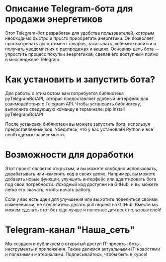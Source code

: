 # Описание Telegram-бота для продажи энергетиков

Этот Telegram-бот разработан для удобства пользователей, которым необходимо быстро и просто приобретать энергетики. 
Он позволяет просматривать ассортимент товаров, заказывать любимые напитки и получать уведомления о распродажах и акциях. 
Основная цель бота — упростить процесс покупки энергетиков, сделав его доступным прямо в мессенджере Telegram.

# Как установить и запустить бота?

Для работы с этим ботом вам потребуется библиотека pyTelegramBotAPI, 
которая предоставляет удобный интерфейс для взаимодействия с Telegram API. Чтобы установить библиотеку, выполните следующую команду в терминале:
pip install pyTelegramBotAPI

После установки библиотеки вы можете запустить бота, используя предоставленный код. Убедитесь, что у вас установлен Python и все необходимые зависимости.

# Возможности для доработки

Этот проект является открытым, и вы можете свободно использовать, 
дорабатывать или изменять код в своих целях. Например, вы можете добавить новые функции, 
улучшить интерфейс или адаптировать бота под свои потребности. Исходный код доступен на GitHub, 
и вы можете легко его скачать, чтобы начать работу.

Если у вас есть идеи для улучшения или вы хотите поделиться своими изменениями, 
не стесняйтесь делать pull request на GitHub. Вместе мы можем сделать этот бот еще лучше и полезнее для всех пользователей!

# Telegram-канал "Наша_сеть"

Мы создаем и публикуем в открытый доступ IT-проекты: боты,
инструменты и приложения. Также делимся актуальными IT-новостями и полезными материалами. 
Подписывайтесь, чтобы быть в курсе!
